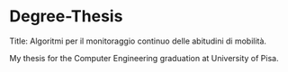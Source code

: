 # Degree-Thesis

Title: Algoritmi per il monitoraggio continuo delle abitudini di mobilità.

My thesis for the Computer Engineering graduation at University of Pisa.
